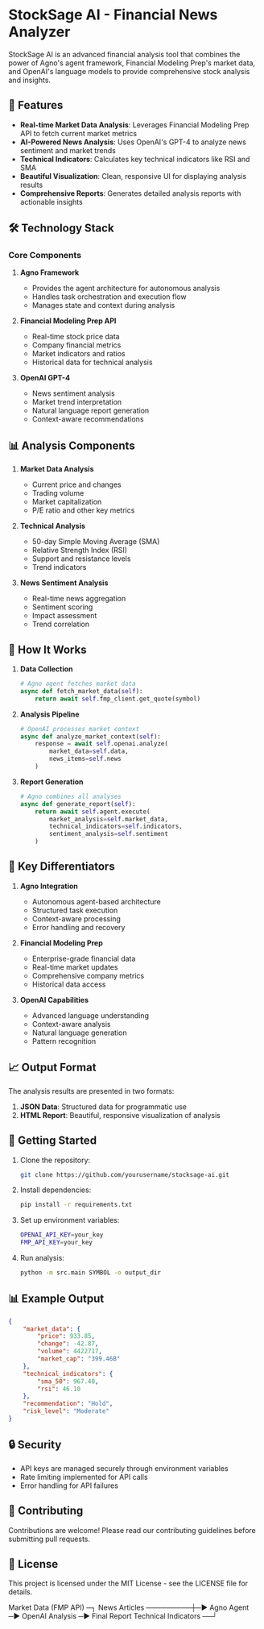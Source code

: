 # StockSage AI - Financial News Analyzer

StockSage AI is an advanced financial analysis tool that combines the power of Agno's agent framework, Financial Modeling Prep's market data, and OpenAI's language models to provide comprehensive stock analysis and insights.

## 🚀 Features

- **Real-time Market Data Analysis**: Leverages Financial Modeling Prep API to fetch current market metrics
- **AI-Powered News Analysis**: Uses OpenAI's GPT-4 to analyze news sentiment and market trends
- **Technical Indicators**: Calculates key technical indicators like RSI and SMA
- **Beautiful Visualization**: Clean, responsive UI for displaying analysis results
- **Comprehensive Reports**: Generates detailed analysis reports with actionable insights

## 🛠️ Technology Stack

### Core Components
1. **Agno Framework**
   - Provides the agent architecture for autonomous analysis
   - Handles task orchestration and execution flow
   - Manages state and context during analysis

2. **Financial Modeling Prep API**
   - Real-time stock price data
   - Company financial metrics
   - Market indicators and ratios
   - Historical data for technical analysis

3. **OpenAI GPT-4**
   - News sentiment analysis
   - Market trend interpretation
   - Natural language report generation
   - Context-aware recommendations

## 📊 Analysis Components

1. **Market Data Analysis**
   - Current price and changes
   - Trading volume
   - Market capitalization
   - P/E ratio and other key metrics

2. **Technical Analysis**
   - 50-day Simple Moving Average (SMA)
   - Relative Strength Index (RSI)
   - Support and resistance levels
   - Trend indicators

3. **News Sentiment Analysis**
   - Real-time news aggregation
   - Sentiment scoring
   - Impact assessment
   - Trend correlation

## 🔄 How It Works

1. **Data Collection**
   ```python
   # Agno agent fetches market data
   async def fetch_market_data(self):
       return await self.fmp_client.get_quote(symbol)
   ```

2. **Analysis Pipeline**
   ```python
   # OpenAI processes market context
   async def analyze_market_context(self):
       response = await self.openai.analyze(
           market_data=self.data,
           news_items=self.news
       )
   ```

3. **Report Generation**
   ```python
   # Agno combines all analyses
   async def generate_report(self):
       return await self.agent.execute(
           market_analysis=self.market_data,
           technical_indicators=self.indicators,
           sentiment_analysis=self.sentiment
       )
   ```

## 🌟 Key Differentiators

1. **Agno Integration**
   - Autonomous agent-based architecture
   - Structured task execution
   - Context-aware processing
   - Error handling and recovery

2. **Financial Modeling Prep**
   - Enterprise-grade financial data
   - Real-time market updates
   - Comprehensive company metrics
   - Historical data access

3. **OpenAI Capabilities**
   - Advanced language understanding
   - Context-aware analysis
   - Natural language generation
   - Pattern recognition

## 📈 Output Format

The analysis results are presented in two formats:
1. **JSON Data**: Structured data for programmatic use
2. **HTML Report**: Beautiful, responsive visualization of analysis

## 🚀 Getting Started

1. Clone the repository:
   ```bash
   git clone https://github.com/yourusername/stocksage-ai.git
   ```

2. Install dependencies:
   ```bash
   pip install -r requirements.txt
   ```

3. Set up environment variables:
   ```bash
   OPENAI_API_KEY=your_key
   FMP_API_KEY=your_key
   ```

4. Run analysis:
   ```bash
   python -m src.main SYMBOL -o output_dir
   ```

## 📊 Example Output

```json
{
    "market_data": {
        "price": 933.85,
        "change": -42.87,
        "volume": 4422717,
        "market_cap": "399.46B"
    },
    "technical_indicators": {
        "sma_50": 967.40,
        "rsi": 46.10
    },
    "recommendation": "Hold",
    "risk_level": "Moderate"
}
```

## 🔒 Security

- API keys are managed securely through environment variables
- Rate limiting implemented for API calls
- Error handling for API failures

## 🤝 Contributing

Contributions are welcome! Please read our contributing guidelines before submitting pull requests.

## 📝 License

This project is licensed under the MIT License - see the LICENSE file for details. 

Market Data (FMP API) ─┐
News Articles ─────────┼─► Agno Agent ─► OpenAI Analysis ─► Final Report
Technical Indicators ──┘ 